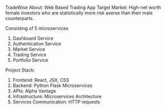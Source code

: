 TradeWise
About: Web Based Trading App
Target Market: High-net worth female investors who are statistically more risk averse than their male counterparts.

Consisting of 5 microservices
1. Dashboard Service
2. Authentication Service
3. Market Service
4. Trading Service
5. Portfolio Service

Project Stack:
1. Frontend: React, JSX, CSS
2. Backend: Python Flask Microservices
3. APIs: Alpha Vantage
4. Infrastructure: Microservices Architecture
5. Services Communication: HTTP requests
